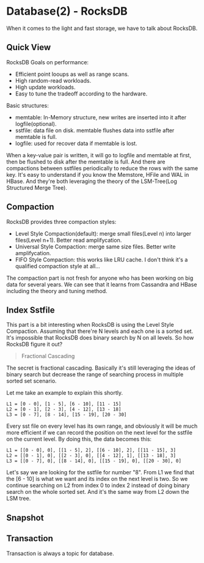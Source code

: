 
# Database(2) - RocksDB

When it comes to the light and fast storage, we have to talk about RocksDB.


## Quick View

RocksDB Goals on performance:

* Efficient point looups as well as range scans.
* High random-read workloads.
* High update workloads.
* Easy to tune the tradeoff according to the hardware.

Basic structures:

* memtable: In-Memory structure, new writes are inserted into it after logfile(optional).
* sstfile: data file on disk. memtable flushes data into sstfile after memtable is full.
* logfile: used for recover data if memtable is lost.

When a key-value pair is written, it will go to logfile and memtable at first, then be flushed to disk after the memtable is full. And there are compactions between sstfiles periodically to reduce the rows with the same key. It's easy to understand if you know the Memstore, HFile and WAL in HBase. And they're both leveraging the theory of the LSM-Tree(Log Structured Merge Tree).

## Compaction

RocksDB provides three compaction styles:

* Level Style Compaction(default): merge small files(Level n) into larger files(Level n+1). Better read amplifycation.
* Universal Style Compaction: merge same size files. Better write amplifycation.
* FIFO Style Compaction: this works like LRU cache. I don't think it's a qualified compaction style at all...

The compaction part is not fresh for anyone who has been working on big data for several years. We can see that it learns from Cassandra and HBase including the theory and tuning method.

## Index Sstfile

This part is a bit interesting when RocksDB is using the Level Style Compaction. Assuming that there're N levels and each one is a sorted set. It's impossible that RocksDB does binary search by N on all levels. So how RocksDB figure it out?  

> Fractional Cascading

The secret is fractional cascading. Basically it's still leveraging the ideas of binary search but decrease the range of searching process in multiple sorted set scenario.  

Let me take an example to explain this shortly.  

```
L1 = [0 - 0], [1 - 5], [6 - 10], [11 - 15]
L2 = [0 - 1], [2 - 3], [4 - 12], [13 - 18]
L3 = [0 - 7], [8 - 14], [15 - 19], [20 - 30]
```  

Every sst file on every level has its own range, and obviously it will be much more efficient if we can record the position on the next level for the sstfile on the current level. By doing this, the data becomes this:

```
L1 = [[0 - 0], 0], [[1 - 5], 2], [[6 - 10], 2], [[11 - 15], 3]
L2 = [[0 - 1], 0], [[2 - 3], 0], [[4 - 12], 1], [[13 - 18], 3]
L3 = [[0 - 7], 0], [[8 - 14], 0], [[15 - 19], 0], [[20 - 30], 0]
```

Let's say we are looking for the sstfile for number "8". From L1 we find that the [6 - 10] is what we want and its index on the next level is two. So we continue searching on L2 from index 0 to index 2 instead of doing binary search on the whole sorted set. And it's the same way from L2 down the LSM tree.  

## Snapshot

## Transaction

Transaction is always a topic for database.






